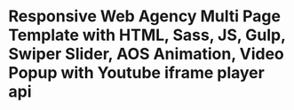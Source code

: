 # Responsive Web Agency Multi Page Template with HTML, Sass, JS, Gulp, Swiper Slider, AOS Animation, Video Popup with Youtube iframe player api
